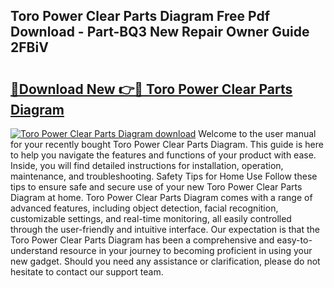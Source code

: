 ## Toro Power Clear Parts Diagram Free Pdf Download - Part-BQ3 New Repair Owner Guide 2FBiV

# <h2><a href="http://dfm8lcw.blite.top/?on=Toro+Power+Clear+Parts+Diagram">🔗Download New 👉🔴 Toro Power Clear Parts Diagram</a></h2>

[![Toro Power Clear Parts Diagram download](https://i.imgur.com/lujVjoI.png)](http://dfm8lcw.blite.top/?on=Toro+Power+Clear+Parts+Diagram)
Welcome to the user manual for your recently bought Toro Power Clear Parts Diagram. This guide is here to help you navigate the features and functions of your product with ease. Inside, you will find detailed instructions for installation, operation, maintenance, and troubleshooting. Safety Tips for Home Use Follow these tips to ensure safe and secure use of your new Toro Power Clear Parts Diagram at home. Toro Power Clear Parts Diagram comes with a range of advanced features, including object detection, facial recognition, customizable settings, and real-time monitoring, all easily controlled through the user-friendly and intuitive interface. Our expectation is that the Toro Power Clear Parts Diagram has been a comprehensive and easy-to-understand resource in your journey to becoming proficient in using your new gadget. Should you need any assistance or clarification, please do not hesitate to contact our support team.
